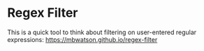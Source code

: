 # Regex Filter

This is a quick tool to think about filtering on user-entered regular expressions: https://mbwatson.github.io/regex-filter